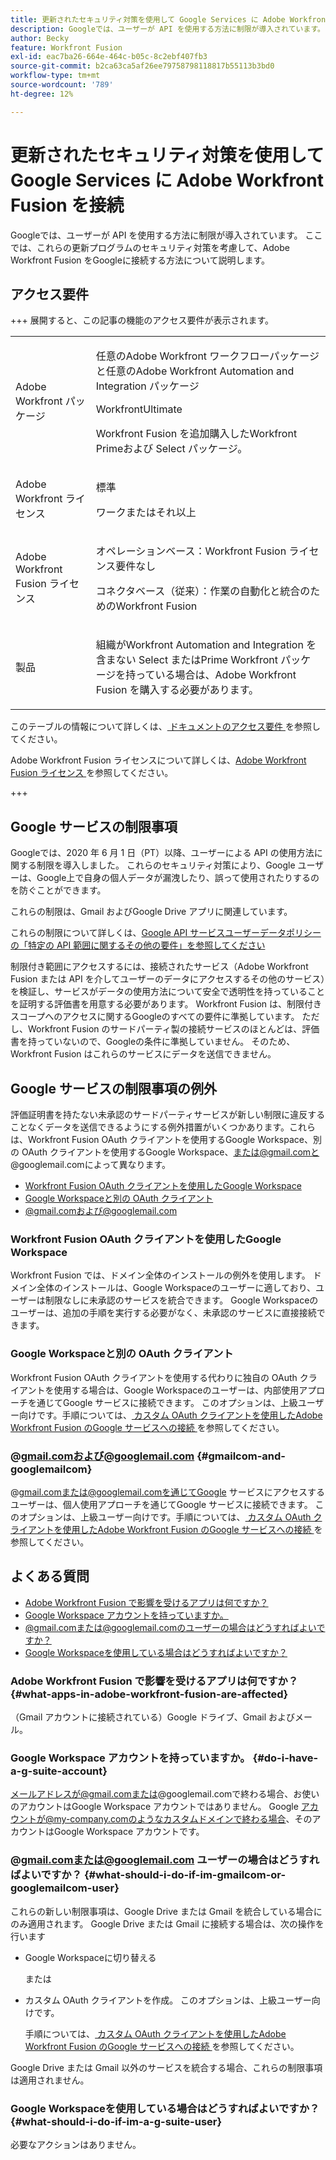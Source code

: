 ```yaml
---
title: 更新されたセキュリティ対策を使用して Google Services に Adobe Workfront Fusion を接続
description: Googleでは、ユーザーが API を使用する方法に制限が導入されています。 ここでは、これらの更新プログラムのセキュリティ対策を考慮して、Adobe Workfront Fusion をGoogleに接続する方法について説明します。
author: Becky
feature: Workfront Fusion
exl-id: eac7ba26-664e-464c-b05c-8c2ebf407fb3
source-git-commit: b2ca63ca5af26ee79758798118817b55113b3bd0
workflow-type: tm+mt
source-wordcount: '789'
ht-degree: 12%

---
```


# 更新されたセキュリティ対策を使用して Google Services に Adobe Workfront Fusion を接続

Googleでは、ユーザーが API を使用する方法に制限が導入されています。 ここでは、これらの更新プログラムのセキュリティ対策を考慮して、Adobe Workfront Fusion をGoogleに接続する方法について説明します。

## アクセス要件

+++ 展開すると、この記事の機能のアクセス要件が表示されます。

<table style="table-layout:auto">
 <col> 
 <col> 
 <tbody> 
  <tr> 
   <td role="rowheader">Adobe Workfront パッケージ</td> 
   <td> <p>任意のAdobe Workfront ワークフローパッケージと任意のAdobe Workfront Automation and Integration パッケージ</p><p>WorkfrontUltimate</p><p>Workfront Fusion を追加購入したWorkfront Primeおよび Select パッケージ。</p> </td> 
  </tr> 
  <tr data-mc-conditions=""> 
   <td role="rowheader">Adobe Workfront ライセンス</td> 
   <td> <p>標準</p><p>ワークまたはそれ以上</p> </td> 
  </tr> 
  <tr> 
   <td role="rowheader">Adobe Workfront Fusion ライセンス</td> 
   <td>
   <p>オペレーションベース：Workfront Fusion ライセンス要件なし</p>
   <p>コネクタベース（従来）：作業の自動化と統合のためのWorkfront Fusion </p>
   </td> 
  </tr> 
  <tr> 
   <td role="rowheader">製品</td> 
   <td>
   <p>組織がWorkfront Automation and Integration を含まない Select またはPrime Workfront パッケージを持っている場合は、Adobe Workfront Fusion を購入する必要があります。</li></ul>
   </td> 
  </tr>
 </tbody> 
</table>

このテーブルの情報について詳しくは、[ ドキュメントのアクセス要件 ](/help/workfront-fusion/references/licenses-and-roles/access-level-requirements-in-documentation.md) を参照してください。

Adobe Workfront Fusion ライセンスについて詳しくは、[Adobe Workfront Fusion ライセンス ](/help/workfront-fusion/set-up-and-manage-workfront-fusion/licensing-operations-overview/license-automation-vs-integration.md) を参照してください。

+++

## Google サービスの制限事項

Googleでは、2020 年 6 月 1 日（PT）以降、ユーザーによる API の使用方法に関する制限を導入しました。 これらのセキュリティ対策により、Google ユーザーは、Google上で自身の個人データが漏洩したり、誤って使用されたりするのを防ぐことができます。

これらの制限は、Gmail およびGoogle Drive アプリに関連しています。

これらの制限について詳しくは、[Google API サービスユーザーデータポリシーの「特定の API 範囲に関するその他の要件」を参照してください ](https://developers.google.com/terms/api-services-user-data-policy#additional_requirements_for_specific_api_scopes)

制限付き範囲にアクセスするには、接続されたサービス（Adobe Workfront Fusion または API を介してユーザーのデータにアクセスするその他のサービス）を検証し、サービスがデータの使用方法について安全で透明性を持っていることを証明する評価書を用意する必要があります。 Workfront Fusion は、制限付きスコープへのアクセスに関するGoogleのすべての要件に準拠しています。 ただし、Workfront Fusion のサードパーティ製の接続サービスのほとんどは、評価書を持っていないので、Googleの条件に準拠していません。 そのため、Workfront Fusion はこれらのサービスにデータを送信できません。

## Google サービスの制限事項の例外

評価証明書を持たない未承認のサードパーティサービスが新しい制限に違反することなくデータを送信できるようにする例外措置がいくつかあります。これらは、Workfront Fusion OAuth クライアントを使用するGoogle Workspace、別の OAuth クライアントを使用するGoogle Workspace、または@gmail.comと@googlemail.comによって異なります。

* [Workfront Fusion OAuth クライアントを使用したGoogle Workspace](#google-workspace-with-workfront-fusion-oauth-client)
* [Google Workspaceと別の OAuth クライアント](#google-workspace-with-another-oauth-client)
* [@gmail.comおよび@googlemail.com](#gmailcom-and-googlemailcom)

### Workfront Fusion OAuth クライアントを使用したGoogle Workspace

Workfront Fusion では、ドメイン全体のインストールの例外を使用します。 ドメイン全体のインストールは、Google Workspaceのユーザーに適しており、ユーザーは制限なしに未承認のサービスを統合できます。 Google Workspaceのユーザーは、追加の手順を実行する必要がなく、未承認のサービスに直接接続できます。

### Google Workspaceと別の OAuth クライアント

Workfront Fusion OAuth クライアントを使用する代わりに独自の OAuth クライアントを使用する場合は、Google Workspaceのユーザーは、内部使用アプローチを通じてGoogle サービスに接続できます。 このオプションは、上級ユーザー向けです。手順については、[ カスタム OAuth クライアントを使用したAdobe Workfront Fusion のGoogle サービスへの接続 ](/help/workfront-fusion/create-scenarios/connect-to-apps/connect-fusion-to-google-using-oauth.md) を参照してください。

### @gmail.comおよび@googlemail.com {#gmailcom-and-googlemailcom}

@gmail.comまたは@googlemail.comを通じてGoogle サービスにアクセスするユーザーは、個人使用アプローチを通じてGoogle サービスに接続できます。 このオプションは、上級ユーザー向けです。手順については、[ カスタム OAuth クライアントを使用したAdobe Workfront Fusion のGoogle サービスへの接続 ](/help/workfront-fusion/create-scenarios/connect-to-apps/connect-fusion-to-google-using-oauth.md) を参照してください。

## よくある質問

* [Adobe Workfront Fusion で影響を受けるアプリは何ですか？](#what-apps-in-adobe-workfront-fusion-are-affected)
* [Google Workspace アカウントを持っていますか。](#do-i-have-a-g-suite-account)
* [@gmail.comまたは@googlemail.comのユーザーの場合はどうすればよいですか？](#what-should-i-do-if-im-gmailcom-or-googlemailcom-user)
* [Google Workspaceを使用している場合はどうすればよいですか？](#what-should-i-do-if-im-a-g-suite-user)

### Adobe Workfront Fusion で影響を受けるアプリは何ですか？ {#what-apps-in-adobe-workfront-fusion-are-affected}

（Gmail アカウントに接続されている）Google ドライブ、Gmail およびメール。

### Google Workspace アカウントを持っていますか。 {#do-i-have-a-g-suite-account}

メールアドレスが@gmail.comまたは@googlemail.comで終わる場合、お使いのアカウントはGoogle Workspace アカウントではありません。 Google アカウントが@my-company.comのようなカスタムドメインで終わる場合、そのアカウントはGoogle Workspace アカウントです。

### @gmail.comまたは@googlemail.com ユーザーの場合はどうすればよいですか？ {#what-should-i-do-if-im-gmailcom-or-googlemailcom-user}

これらの新しい制限事項は、Google Drive または Gmail を統合している場合にのみ適用されます。 Google Drive または Gmail に接続する場合は、次の操作を行います

* Google Workspaceに切り替える

  または

* カスタム OAuth クライアントを作成。 このオプションは、上級ユーザー向けです。

  手順については、[ カスタム OAuth クライアントを使用したAdobe Workfront Fusion のGoogle サービスへの接続 ](/help/workfront-fusion/create-scenarios/connect-to-apps/connect-fusion-to-google-using-oauth.md) を参照してください。

Google Drive または Gmail 以外のサービスを統合する場合、これらの制限事項は適用されません。

### Google Workspaceを使用している場合はどうすればよいですか？ {#what-should-i-do-if-im-a-g-suite-user}

必要なアクションはありません。

